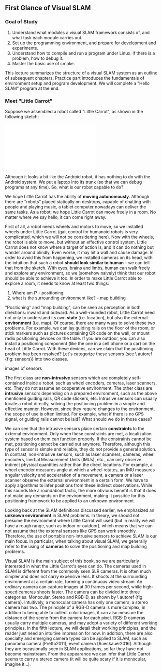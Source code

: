 ## First Glance of Visual SLAM

### Goal of Study

1.  Understand what modules a visual SLAM framework consists of, and what task each module carries out.
2.  Set up the programming environment, and prepare for development and experiments.
3.  Understand how to compile and run a program under Linux. If there is a problem, how to debug it.
4.  Master the basic use of cmake.

This lecture summarizes the structure of a visual SLAM system as an outline of subsequent chapters. Practice part introduces the fundamentals of environment setup and program development. We will complete a "Hello SLAM" program at the end.

### Meet "Little Carrot"

Suppose we assembled a robot called "Little Carrot", as shown in the following sketch:

![carrot](/resources/whatIsSLAM/carrot.pdf "Little Carrot")

Although it looks a bit like the Android robot, it has nothing to do with the Android system. We put a laptop into its trunk (so that we can debug programs at any time). So, what is our robot capable to do?

We hope Little Carrot has the ability of **moving autonomously**. Although there are "robots" placed statically on desktops, capable of chatting with people and playing music, a tablet computer nowadays can deliver the same tasks. As a robot, we hope Little Carrot can move freely in a room. No matter where we say hello, it can come right away.

First of all, a robot needs wheels and motors to move, so we installed wheels under Little Carrot (gait control for humanoid robots is very complicated, which we will not be considering here). Now with the wheels, the robot is able to move, but without an effective control system, Little Carrot does not know where a target of action is, and it can do nothing but wander around blindly. Even worse, it may hit a wall and cause damage. In order to avoid this from happening, we installed cameras on its head, with the intuition that such a robot **should look similar to human** - we can tell that from the sketch. With eyes, brains and limbs, human can walk freely and explore any environment, so we (somehow naively) think that our robot should be able to achieve it too. In order to make Little Carrot able to explore a room, it needs to know at least two things:

1. Where am I? - positioning
2. what is the surrounding environment like? - map building

"Positioning" and "map building", can be seen as perception in both directions: inward and outward. As a well-rounded robot, Little Carrot need not only to understand its own **state** (i.e. location), but also the external **environment** (i.e. map). Of course, there are many ways to solve these two problems. For example, we can lay guiding rails on the floor of the room, or stick markers such as pictures containing QR code on the wall, or mount radio positioning devices on the table. If you are outdoor, you can also install a positioning component (like the one in a cell phone or a car) on the head of Little Carrot. With these devices, can we claim that the positioning problem has been resolved? Let's categorize these sensors (see \ autoref {fig: sensors}) into two classes.

images of sensors

The first class are **non-intrusive** sensors which are completely self-contained inside a robot, such as wheel encoders, cameras, laser scanners, etc. They do not assume an cooperative environment. The other class are **intrusive** sensors depending on a prepared environment, such as the above mentioned guiding rails, QR code stickers, etc. Intrusive sensors can usually locate a robot directly, solving the positioning problem in a simple and effective manner. However, since they require changes to the environment, the scope of use is often limited. For example, what if there is no GPS signal, or guiding rails cannot be laid? What should we do in those cases?

We can see that the intrusive sensors place certain **constraints** to the external environment. Only when these constraints are met, a localization system based on them can function properly. If the constraints cannot be met, positioning cannot be carried out anymore. Therefore, although this type of sensor is simple and reliable, they do not provide a general solution. In contrast, non-intrusive sensors, such as laser scanners, cameras, wheel encoders, Inertial Measurement Units (IMUs), etc., can only observe indirect physical quantities rather than the direct locations. For example, a wheel encoder measures angle at which a wheel rotates, an IMU measures angular velocity and acceleration of a movement, a camera or a laser scanner observe the external environment in a certain form. We have to apply algorithms to infer positions from these indirect observations. While this sounds like a roundabout tactic, the more obvious benefit is that it does not make any demands on the environment, making it possible for this positioning framework to be applied to an unknown environment.

Looking back at the SLAM definitions discussed earlier, we emphasized an **unknown environment** in SLAM problems. In theory, we should not presume the environment where Little Carrot will used (but in reality we will have a rough range, such as indoor or outdoor), which means that we can not assume that the external sensors like GPS can work smoothly. Therefore, the use of portable non-intrusive sensors to achieve SLAM is our main focus. In particular, when talking about visual SLAM, we generally refer to the using of **cameras** to solve the positioning and map building problems.

Visual SLAM is the main subject of this book, so we are particularly interested in what the Little Carrot's eyes can do. The cameras used in SLAM is different from the commonly seen SLR cameras. It is often much simpler and does not carry expensive lens. It shoots at the surrounding environment at a certain rate, forming a continuous video stream. An ordinary camera can capture images at 30 frames per second, while high-speed cameras shoots faster. The camera can be divided into three categories: Monocular, Stereo and RGB-D, as shown by \ autoref {fig: camera}. Intuitively, a monocular camera has only one camera, a stereo camera has two. The principle of a RGB-D camera is more complex, in addition to being able to collect color images, it can also measure the distance of the scene from the camera for each pixel. RGB-D cameras usually carry multiple cameras, and may adopt a variety of different working principles. In the fifth lecture, we will detail their working principles, and the reader just need an intuitive impression for now. In addition, there are also specialty and emerging camera types can be applied to SLAM, such as panorama camera [Pretto2011], event camera [Rueckauer2016]. Although they are occasionally seen in SLAM applications, so far they have not become mainstream. From the appearance we can infer that Little Carrot seems to carry a stereo camera (it will be quite scary if it is monocular, imagine it...).


